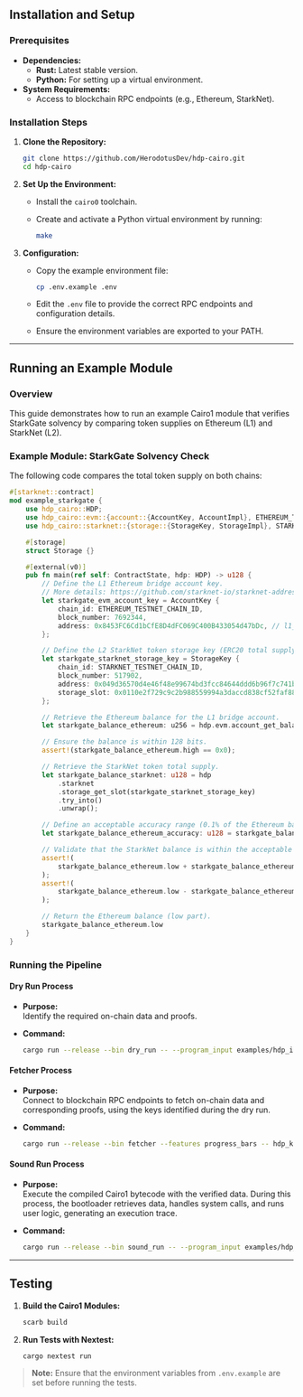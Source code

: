 ## Installation and Setup

### Prerequisites

- **Dependencies:**
  - **Rust:** Latest stable version.
  - **Python:** For setting up a virtual environment.
- **System Requirements:**
  - Access to blockchain RPC endpoints (e.g., Ethereum, StarkNet).

### Installation Steps

1. **Clone the Repository:**

   ```bash
   git clone https://github.com/HerodotusDev/hdp-cairo.git
   cd hdp-cairo
   ```

2. **Set Up the Environment:**

   - Install the `cairo0` toolchain.
   - Create and activate a Python virtual environment by running:
     
     ```bash
     make
     ```

3. **Configuration:**

   - Copy the example environment file:
     
     ```bash
     cp .env.example .env
     ```
     
   - Edit the `.env` file to provide the correct RPC endpoints and configuration details.
   - Ensure the environment variables are exported to your PATH.

---

## Running an Example Module

### Overview

This guide demonstrates how to run an example Cairo1 module that verifies StarkGate solvency by comparing token supplies on Ethereum (L1) and StarkNet (L2).

### Example Module: StarkGate Solvency Check

The following code compares the total token supply on both chains:

```rust
#[starknet::contract]
mod example_starkgate {
    use hdp_cairo::HDP;
    use hdp_cairo::evm::{account::{AccountKey, AccountImpl}, ETHEREUM_TESTNET_CHAIN_ID};
    use hdp_cairo::starknet::{storage::{StorageKey, StorageImpl}, STARKNET_TESTNET_CHAIN_ID};

    #[storage]
    struct Storage {}

    #[external(v0)]
    pub fn main(ref self: ContractState, hdp: HDP) -> u128 {
        // Define the L1 Ethereum bridge account key.
        // More details: https://github.com/starknet-io/starknet-addresses/blob/master/bridged_tokens/sepolia.json#L2-L10
        let starkgate_evm_account_key = AccountKey {
            chain_id: ETHEREUM_TESTNET_CHAIN_ID,
            block_number: 7692344,
            address: 0x8453FC6Cd1bCfE8D4dFC069C400B433054d47bDc, // l1_bridge_address
        };

        // Define the L2 StarkNet token storage key (ERC20 total supply).
        let starkgate_starknet_storage_key = StorageKey {
            chain_id: STARKNET_TESTNET_CHAIN_ID,
            block_number: 517902,
            address: 0x049d36570d4e46f48e99674bd3fcc84644ddd6b96f7c741b1562b82f9e004dc7, // l2_token_address
            storage_slot: 0x0110e2f729c9c2b988559994a3daccd838cf52faf88e18101373e67dd061455a, // ERC20 totalSupply slot
        };

        // Retrieve the Ethereum balance for the L1 bridge account.
        let starkgate_balance_ethereum: u256 = hdp.evm.account_get_balance(starkgate_evm_account_key);

        // Ensure the balance is within 128 bits.
        assert!(starkgate_balance_ethereum.high == 0x0);

        // Retrieve the StarkNet token total supply.
        let starkgate_balance_starknet: u128 = hdp
            .starknet
            .storage_get_slot(starkgate_starknet_storage_key)
            .try_into()
            .unwrap();

        // Define an acceptable accuracy range (0.1% of the Ethereum balance).
        let starkgate_balance_ethereum_accuracy: u128 = starkgate_balance_ethereum.low / 1000;

        // Validate that the StarkNet balance is within the acceptable range of the Ethereum balance.
        assert!(
            starkgate_balance_ethereum.low + starkgate_balance_ethereum_accuracy > starkgate_balance_starknet,
        );
        assert!(
            starkgate_balance_ethereum.low - starkgate_balance_ethereum_accuracy < starkgate_balance_starknet,
        );

        // Return the Ethereum balance (low part).
        starkgate_balance_ethereum.low
    }
}
```

### Running the Pipeline

#### Dry Run Process

- **Purpose:**  
  Identify the required on-chain data and proofs.
- **Command:**

  ```bash
  cargo run --release --bin dry_run -- --program_input examples/hdp_input.json --program_output hdp_keys.json --layout starknet_with_keccak
  ```

#### Fetcher Process

- **Purpose:**  
  Connect to blockchain RPC endpoints to fetch on-chain data and corresponding proofs, using the keys identified during the dry run.
- **Command:**

  ```bash
  cargo run --release --bin fetcher --features progress_bars -- hdp_keys.json --program_output hdp_proofs.json
  ```

#### Sound Run Process

- **Purpose:**  
  Execute the compiled Cairo1 bytecode with the verified data. During this process, the bootloader retrieves data, handles system calls, and runs user logic, generating an execution trace.
- **Command:**

  ```bash
  cargo run --release --bin sound_run -- --program_input examples/hdp_input.json --program_proofs hdp_proofs.json --print_output --layout starknet_with_keccak --cairo_pie_output pie.zip
  ```

---

## Testing

1. **Build the Cairo1 Modules:**

   ```bash
   scarb build
   ```

2. **Run Tests with Nextest:**

   ```bash
   cargo nextest run
   ```

> **Note:** Ensure that the environment variables from `.env.example` are set before running the tests.
